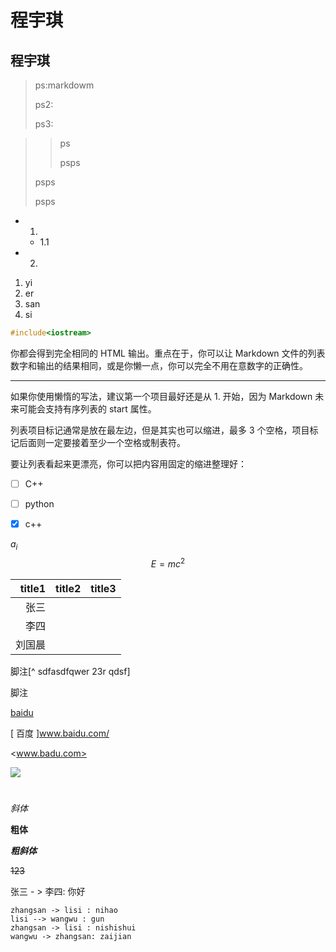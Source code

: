 # 程宇琪

 ## 程宇琪

> ps:markdowm
>
> ps2:
>
> ps3:

> > ps
> >
> > psps
>
> psps
>
> psps

* 1.
  * 1.1
* 2.

1. yi
2. er
3. san
4. si





```c
#include<iostream>


```

你都会得到完全相同的 HTML 输出。重点在于，你可以让 Markdown 文件的列表数字和输出的结果相同，或是你懒一点，你可以完全不用在意数字的正确性。

---



如果你使用懒惰的写法，建议第一个项目最好还是从 1. 开始，因为 Markdown 未来可能会支持有序列表的 start 属性。

列表项目标记通常是放在最左边，但是其实也可以缩进，最多 3 个空格，项目标记后面则一定要接着至少一个空格或制表符。

要让列表看起来更漂亮，你可以把内容用固定的缩进整理好：



- [ ]  C++
- [ ] python
- [x] c++



$a_i$
$$
E=mc^2
$$


| title1 | title2 | title3 |
| -----: | :----: | :----- |
|   张三 |        |        |
|   李四 |        |        |
| 刘国晨 |        |        |



脚注[^ sdfasdfqwer 23r qdsf]

脚注 

[ baidu](www.baidu.com)



[ 百度 ]www.baidu.com/

<www.badu.com>



![ ](/home/chengyuqi/Downloads/1.jpg)





# 

*斜体*

**粗体**

***粗斜体***

~~123~~

张三 - > 李四: 你好



```sequence
zhangsan -> lisi : nihao
lisi --> wangwu : gun
zhangsan -> lisi : nishishui
wangwu -> zhangsan: zaijian
```

